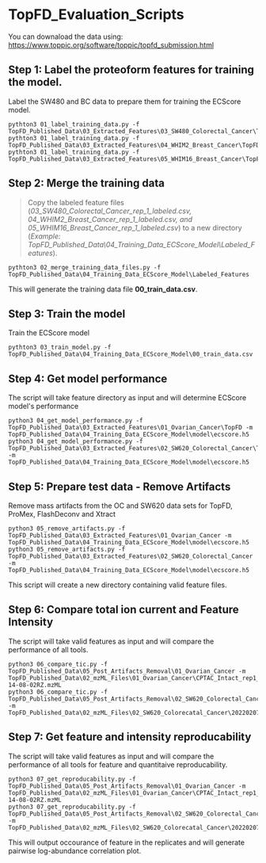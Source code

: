 # TopFD_Evaluation_Scripts

You can downaload the data using: https://www.toppic.org/software/toppic/topfd_submission.html


## Step 1: Label the proteoform features for training the model.
Label the SW480 and BC data to prepare them for training the ECScore model. 
```
pythton3 01_label_training_data.py -f TopFD_Published_Data\03_Extracted_Features\03_SW480_Colorectal_Cancer\TopFD
pythton3 01_label_training_data.py -f TopFD_Published_Data\03_Extracted_Features\04_WHIM2_Breast_Cancer\TopFD
pythton3 01_label_training_data.py -f TopFD_Published_Data\03_Extracted_Features\05_WHIM16_Breast_Cancer\TopFD
```

## Step 2: Merge the training data
> Copy the labeled feature files (*03_SW480_Colorectal_Cancer_rep_1_labeled.csv, 04_WHIM2_Breast_Cancer_rep_1_labeled.csv, and 05_WHIM16_Breast_Cancer_rep_1_labeled.csv*) to a new directory (*Example: TopFD_Published_Data\04_Training_Data_ECScore_Model\Labeled_Features*). 
```
pythton3 02_merge_training_data_files.py -f TopFD_Published_Data\04_Training_Data_ECScore_Model\Labeled_Features
```
This will generate the training data file **00_train_data.csv**.

## Step 3: Train the model
Train the ECScore model
```
pythton3 03_train_model.py -f TopFD_Published_Data\04_Training_Data_ECScore_Model\00_train_data.csv
```

## Step 4: Get model performance
The script will take feature directory as input and will determine ECScore model's performance
```
python3 04_get_model_performance.py -f TopFD_Published_Data\03_Extracted_Features\01_Ovarian_Cancer\TopFD -m TopFD_Published_Data\04_Training_Data_ECScore_Model\model\ecscore.h5
python3 04_get_model_performance.py -f TopFD_Published_Data\03_Extracted_Features\02_SW620_Colorectal_Cancer\TopFD -m TopFD_Published_Data\04_Training_Data_ECScore_Model\model\ecscore.h5
```

## Step 5: Prepare test data - Remove Artifacts
Remove mass artifacts from the OC and SW620 data sets for TopFD, ProMex, FlashDeconv and Xtract
```
python3 05_remove_artifacts.py -f TopFD_Published_Data\03_Extracted_Features\01_Ovarian_Cancer -m TopFD_Published_Data\04_Training_Data_ECScore_Model\model\ecscore.h5
python3 05_remove_artifacts.py -f TopFD_Published_Data\03_Extracted_Features\02_SW620_Colorectal_Cancer -m TopFD_Published_Data\04_Training_Data_ECScore_Model\model\ecscore.h5
```
This script will create a new directory containing valid feature files. 

## Step 6: Compare total ion current and Feature Intensity
The script will take valid features as input and will compare the performance of all tools.
```
python3 06_compare_tic.py -f TopFD_Published_Data\05_Post_Artifacts_Removal\01_Ovarian_Cancer -m TopFD_Published_Data\02_mzML_Files\01_Ovarian_Cancer\CPTAC_Intact_rep1_15Jan15_Bane_C2-14-08-02RZ.mzML
python3 06_compare_tic.py -f TopFD_Published_Data\05_Post_Artifacts_Removal\02_SW620_Colorectal_Cancer -m TopFD_Published_Data\02_mzML_Files\02_SW620_Colorecatal_Cancer\20220207_UreaExtracted_SW620_C4_RPLC_01.mzML
```

## Step 7: Get feature and intensity reproducability
The script will take valid features as input and will compare the performance of all tools for feature and quantitaive reproducability.
```
python3 07_get_reproducability.py -f TopFD_Published_Data\05_Post_Artifacts_Removal\01_Ovarian_Cancer -m TopFD_Published_Data\02_mzML_Files\01_Ovarian_Cancer\CPTAC_Intact_rep1_15Jan15_Bane_C2-14-08-02RZ.mzML
python3 07_get_reproducability.py -f TopFD_Published_Data\05_Post_Artifacts_Removal\02_SW620_Colorectal_Cancer -m TopFD_Published_Data\02_mzML_Files\02_SW620_Colorecatal_Cancer\20220207_UreaExtracted_SW620_C4_RPLC_01.mzML
```
This will output occourance of feature in the replicates and will generate pairwise log-abundance correlation plot.


